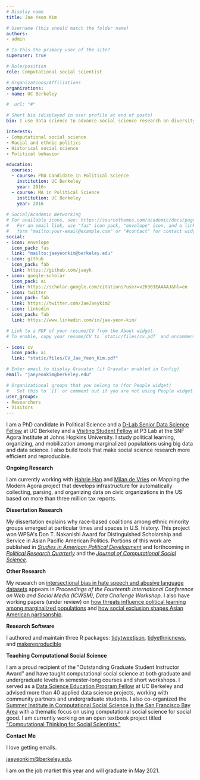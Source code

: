 ```yaml
---
# Display name
title: Jae Yeon Kim

# Username (this should match the folder name)
authors:
- admin

# Is this the primary user of the site?
superuser: true

# Role/position
role: Computational social scientist

# Organizations/Affiliations
organizations:
- name: UC Berkeley

#  url: "#"

# Short bio (displayed in user profile at end of posts)
bio: I use data science to advance social science research on diversity and inclusion.

interests:
- Computational social science
- Racial and ethnic politics
- Historical social science
- Political behavior

education:
  courses:
  - course: PhD Candidate in Political Science
    institution: UC Berkeley
    year: 2016~
  - course: MA in Political Science
    institution: UC Berkeley
    year: 2016
    
# Social/Academic Networking
# For available icons, see: https://sourcethemes.com/academic/docs/page-builder/#icons
#   For an email link, use "fas" icon pack, "envelope" icon, and a link in the
#   form "mailto:your-email@example.com" or "#contact" for contact widget.
social:
- icon: envelope
  icon_pack: fas
  link: "mailto:jaeyeonkim@berkeley.edu"
- icon: github
  icon_pack: fab
  link: https://github.com/jaeyk
- icon: google-scholar
  icon_pack: ai
  link: https://scholar.google.com/citations?user=v2h903EAAAAJ&hl=en
- icon: twitter
  icon_pack: fab
  link: https://twitter.com/JaeJaeykim2
- icon: linkedin
  icon_pack: fab
  link: https://www.linkedin.com/in/jae-yeon-kim/

# Link to a PDF of your resume/CV from the About widget.
# To enable, copy your resume/CV to `static/files/cv.pdf` and uncomment the lines below.

- icon: cv
  icon_pack: ai
  link: "static/files/CV_Jae_Yeon_Kim.pdf"

# Enter email to display Gravatar (if Gravatar enabled in Config)
email: "jaeyeonkim@berkeley.edu"

# Organizational groups that you belong to (for People widget)
#   Set this to `[]` or comment out if you are not using People widget.
user_groups:
- Researchers
- Visitors
---
```


I am a PhD candidate in Political Science and a [D-Lab Senior Data Science Fellow](https://dlab.berkeley.edu/data_science_fellows) at UC Berkeley and a [Visiting Student Fellow](https://snfagora.jhu.edu/people/graduate-student-fellows/) at P3 Lab at the SNF Agora Institute at Johns Hopkins University. I study political learning, organizing, and mobilization among marginalized populations using big data and data science. I also build tools that make social science research more efficient and reproducible. 

**Ongoing Research**

I am currently working with [Hahrie Han](https://politicalscience.jhu.edu/directory/hahrie-han/) and [Milan de Vries](https://www.linkedin.com/in/milan-de-vries-567b7376) on Mapping the Modern Agora project that develops infrastructure for automatically collecting, parsing, and organizing data on civic organizations in the US based on more than three million tax reports. 

**Dissertation Research** 

My dissertation explains why race-based coalitions among ethnic minority groups emerged at particular times and spaces in U.S. history. This project won WPSA's Don T. Nakanishi Award for Distinguished Scholarship and Service in Asian Pacific American Politics. Portions of this work are published in [*Studies in American Political Development*](https://www.cambridge.org/core/journals/studies-in-american-political-development/article/racism-is-not-enough-minority-coalition-building-in-san-francisco-seattle-and-vancouver/7557642023E744D2E0FA68D800C8E08E) and forthcoming in [*Political Research Quarterly*](https://osf.io/preprints/socarxiv/n83xs/) and the [*Journal of Computational Social Science*](https://osf.io/preprints/socarxiv/pg3aq/).

**Other Research** 

My research on [intersectional bias in hate speech and abusive language datasets](https://arxiv.org/abs/2005.05921) appears in *Proceedings of the Fourteenth International Conference on Web and Social Media (ICWSM), Data Challenge Workshop*. I also have working papers (under review) on [how threats influence political learning among marginalized populations](https://osf.io/preprints/socarxiv/y65sd/) and [how social exclusion shapes Asian American partisanship](https://osf.io/preprints/socarxiv/dvm7r/). 

**Research Software** 

I authored and maintain three R packages: [tidytweetjson](https://jaeyk.github.io/tidytweetjson/), [tidyethnicnews](https://jaeyk.github.io/tidyethnicnews/), and [makereproducible](https://jaeyk.github.io/makereproducible/)

**Teaching Computational Social Science** 

I am a proud recipient of the "Outstanding Graduate Student Instructor Award" and have taught computational social science at both graduate and undergraduate levels in semester-long courses and short workshops. I served as a [Data Science Education Program Fellow](https://ocean.sagepub.com/blog/skills/5-principles-to-get-undergraduates-involved-in-real-world-data-science-projects) at UC Berkeley and advised more than 40 applied data science projects, working with community partners and undergraduate students. I also co-organized the [Summer Institute in Computational Social Science in the San Francisco Bay Area](https://bids.berkeley.edu/news/bay-sicss-bridging-computational-social-scientists-and-practitioners-social-good) with a thematic focus on using computational social science for social good. I am currently working on an open textbook project titled ["Computational Thinking for Social Scientists."](https://jaeyk.github.io/PS239T/)

**Contact Me**

I love getting emails. 

[jaeyeonkim@berkeley.edu](mailto:jaeyeonkim@berkeley.edu).

I am on the job market this year and will graduate in May 2021. 

